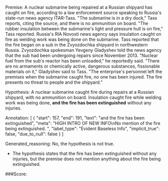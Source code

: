 
Premise:
A nuclear submarine being repaired at a Russian shipyard has caught on fire, according to a law enforcement source speaking to Russia's state-run news agency ITAR-Tass. "The submarine is in a dry dock," Tass reports, citing the source, and there is no ammunition on board. "The rubber insulation between the submarine's light and pressure hull is on fire," Tass reported. Russia's RIA Novosti news agency says insulation caught on fire as welding work was being done on the submarine. Tass reported that the fire began on a sub in the Zvyozdochka shipyard in northwestern Russia. Zvyozdochka spokesman Yevgeny Gladyshev told the news agency that the sub had been undergoing repairs since November 2013. "Nuclear fuel from the sub's reactor has been unloaded," he reportedly said. "There are no armaments or chemically active, dangerous substances, fissionable materials on it," Gladyshev said to Tass. "The enterprise's personnel left the premises when the submarine caught fire, no one has been injured. The fire presents no threat to people and the shipyard."


Hypothesis:
A nuclear submarine caught fire during repairs at a Russian shipyard, with no ammunition on board. Insulation caught fire while welding work was being done, **and the fire has been extinguished** without any injuries.

Annotation:
[
  {
    "start": 157,
    "end": 191,
    "text": "and the fire has been extinguished",
    "meta": "HIGH INTRO OF NEW INFO\nNo mention of the fire being extinguished. ",
    "label_type": "Evident Baseless Info",
    "implicit_true": false,
    "due_to_null": false
  }
]

Generated_reasoning:
No, the hypothesis is not true. 
- The hypothesis states that the fire has been extinguished without any injuries, but the premise does not mention anything about the fire being extinguished.

###Score:
